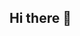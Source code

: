 ## Hi there 👋

<!--
**msgrant7/msgrant7** is a ✨ _special_ ✨ repository because its `README.md` (this file) appears on your GitHub profile.

Here are some ideas to get you started:

#🌱 I’m currently learning repo branching...
- 🤔 I’m looking for help with ...
- 💬 Ask me about ...
- 📫 How to reach me: ...
#⚡ Fun fact: Visualizing equations with code sounds like fun.
-->

